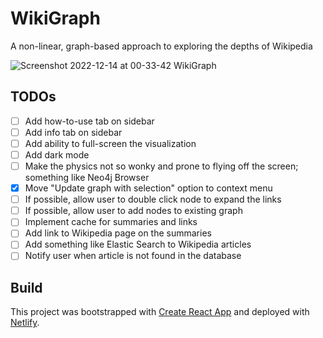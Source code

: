 # WikiGraph

A non-linear, graph-based approach to exploring the depths of Wikipedia

![Screenshot 2022-12-14 at 00-33-42 WikiGraph](https://user-images.githubusercontent.com/43253634/207545984-ca9613a5-865c-400b-9be3-e5c20dc9481e.png)

## TODOs

-   [ ] Add how-to-use tab on sidebar
-   [ ] Add info tab on sidebar
-   [ ] Add ability to full-screen the visualization
-   [ ] Add dark mode
-   [ ] Make the physics not so wonky and prone to flying off the screen; something like Neo4j Browser
-   [x] Move "Update graph with selection" option to context menu
-   [ ] If possible, allow user to double click node to expand the links
-   [ ] If possible, allow user to add nodes to existing graph
-   [ ] Implement cache for summaries and links
-   [ ] Add link to Wikipedia page on the summaries
-   [ ] Add something like Elastic Search to Wikipedia articles
-   [ ] Notify user when article is not found in the database

## Build

This project was bootstrapped with [Create React App](https://github.com/facebook/create-react-app) and deployed with [Netlify](https://www.netlify.com/).
